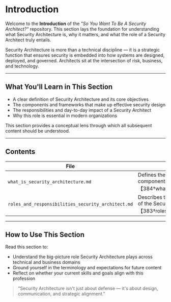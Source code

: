 # Introduction

Welcome to the **Introduction** of the _"So You Want To Be A Security Architect?"_ repository. This section lays the foundation for understanding what Security Architecture is, why it matters, and what the role of a Security Architect truly entails.

Security Architecture is more than a technical discipline — it is a strategic function that ensures security is embedded into how systems are designed, deployed, and governed. Architects sit at the intersection of risk, business, and technology.

---

## What You'll Learn in This Section
- A clear definition of Security Architecture and its core objectives
- The components and frameworks that make up effective security design
- The responsibilities and day-to-day impact of a Security Architect
- Why this role is essential in modern organizations

This section provides a conceptual lens through which all subsequent content should be understood.

---

## Contents

| File | Description |
|------|-------------|
| `what_is_security_architecture.md` | Defines the discipline, core objectives, and key components of Security Architecture【384†what_is_security_architecture.md】 |
| `roles_and_responsibilities_security_architect.md` | Describes the expectations, skills, and business impact of the Security Architect role【383†roles_and_responsibilities_security_architect.md】 |

---

## How to Use This Section
Read this section to:
- Understand the big-picture role Security Architecture plays across technical and business domains
- Ground yourself in the terminology and expectations for future content
- Reflect on whether your current skills and goals align with this profession

> "Security Architecture isn't just about defense — it's about design, communication, and strategic alignment."